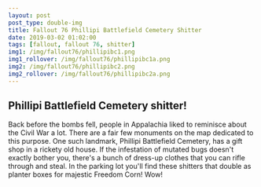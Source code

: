 ```yaml
---
layout: post
post_type: double-img
title: Fallout 76 Phillipi Battlefield Cemetery Shitter
date: 2019-03-02 01:02:00
tags: [fallout, fallout 76, shitter]
img1: /img/fallout76/phillipibc1.png
img1_rollover: /img/fallout76/phillipibc1a.png
img2: /img/fallout76/phillipibc2.png
img2_rollover: /img/fallout76/phillipibc2a.png
---
```

## Phillipi Battlefield Cemetery shitter!

Back before the bombs fell, people in Appalachia liked to reminisce about the Civil War a lot. There are a fair few monuments on the map dedicated to this purpose. One such landmark, Phillipi Battlefield Cemetery, has a gift shop in a rickety old house. If the infestation of mutated bugs doesn't exactly bother you, there's a bunch of dress-up clothes that you can rifle through and steal. In the parking lot you'll find these shitters that double as planter boxes for majestic Freedom Corn! Wow!
